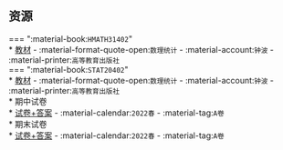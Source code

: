## 资源
=== ":material-book:`HMATH31402`"  
    * [教材](https://api.mir6.com/api/lanzou?url=https://cqu-openlib.lanzout.com/ioAXi26mz0sj&down=true) - :material-format-quote-open:`数理统计` - :material-account:`钟波` - :material-printer:`高等教育出版社`  
=== ":material-book:`STAT20402`"  
    * [教材](https://api.mir6.com/api/lanzou?url=https://cqu-openlib.lanzout.com/ioAXi26mz0sj&down=true) - :material-format-quote-open:`数理统计` - :material-account:`钟波` - :material-printer:`高等教育出版社`  
    * 期中试卷  
        * [试卷+答案](https://api.mir6.com/api/lanzou?url=https://cqu-openlib.lanzout.com/iPHYF26mzbgd&down=true) - :material-calendar:`2022春` - :material-tag:`A卷`  
    * 期末试卷  
        * [试卷+答案](https://api.mir6.com/api/lanzou?url=https://cqu-openlib.lanzout.com/iA17y26mzdod&down=true) - :material-calendar:`2022春` - :material-tag:`A卷`  